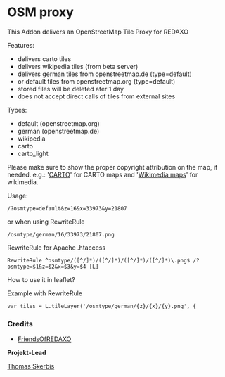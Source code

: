 # OSM proxy
This Addon delivers an OpenStreetMap Tile Proxy for REDAXO

Features: 

- delivers carto tiles
- delivers wikipedia tiles (from beta server) 
- delivers german tiles from openstreetmap.de (type=default) 
- or default tiles from openstreetmap.org (type=default)
- stored files will be deleted afer 1 day
- does not accept direct calls of tiles from external sites

Types: 
- default (openstreetmap.org)
- german  (openstreetmap.de)
- wikipedia
- carto
- carto_light

Please make sure to show the proper copyright attribution on the map, if needed. 
e.g.: '<a href="https://carto.com/attribution">CARTO</a>' for CARTO maps and '<a href="https://wikimediafoundation.org/wiki/Maps_Terms_of_Use">Wikimedia maps</a>' for wikimedia.

Usage:

`/?osmtype=default&z=16&x=33973&y=21807`

or when using RewriteRule 

`/osmtype/german/16/33973/21807.png`

RewriteRule for Apache .htaccess
 
`RewriteRule ^osmtype/([^/]*)/([^/]*)/([^/]*)/([^/]*)\.png$ /?osmtype=$1&z=$2&x=$3&y=$4 [L]` 

How to use it in leaflet?

Example with RewriteRule

`var tiles = L.tileLayer('/osmtype/german/{z}/{x}/{y}.png', {`


### Credits

- [FriendsOfREDAXO](https://github.com/FriendsOfREDAXO)

**Projekt-Lead**

[Thomas Skerbis](https://github.com/skerbis)
